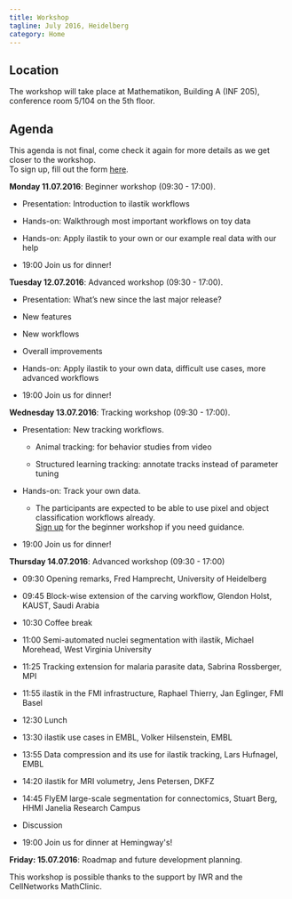 ```yaml
---
title: Workshop
tagline: July 2016, Heidelberg
category: Home
---
```


## Location
The workshop will take place at Mathematikon, Building A (INF 205), conference room 5/104 on the 5th floor. 

## Agenda

This agenda is not final, come check it again for more details as we get closer to the workshop.  
To sign up, fill out the form [here](https://goo.gl/forms/8IvSYd85Pq7bLROD3).

**Monday 11.07.2016**: Beginner workshop (09:30 - 17:00).  

* Presentation: Introduction to ilastik workflows

* Hands-on: Walkthrough most important workflows on toy data

* Hands-on: Apply ilastik to your own or our example real data with our help 

* 19:00 Join us for dinner!

**Tuesday 12.07.2016**: Advanced workshop (09:30 - 17:00).   

* Presentation: What’s new since the last major release? 

* New features

* New workflows

* Overall improvements

* Hands-on: Apply ilastik to your own data, difficult use cases, more advanced workflows

* 19:00 Join us for dinner! 

**Wednesday 13.07.2016**: Tracking workshop (09:30 - 17:00).

* Presentation: New tracking workflows.

   * Animal tracking: for behavior studies from video

   * Structured learning tracking: annotate tracks instead of parameter tuning

* Hands-on: Track your own data. 

   * The participants are expected to be able to use pixel and object classification workflows already.  
[Sign up](https://goo.gl/forms/8IvSYd85Pq7bLROD3) for the beginner workshop if you need guidance.

* 19:00 Join us for dinner!

**Thursday 14.07.2016**: Advanced workshop (09:30 - 17:00)  

* 09:30 Opening remarks, Fred Hamprecht, University of Heidelberg

* 09:45 Block-wise extension of the carving workflow, Glendon Holst, KAUST, Saudi Arabia

* 10:30 Coffee break

* 11:00 Semi-automated nuclei segmentation with ilastik, Michael Morehead, West Virginia University

* 11:25 Tracking extension for malaria parasite data, Sabrina Rossberger, MPI

* 11:55 ilastik in the FMI infrastructure, Raphael Thierry, Jan Eglinger, FMI Basel

* 12:30 Lunch

* 13:30 ilastik use cases in EMBL, Volker Hilsenstein, EMBL

* 13:55 Data compression and its use for ilastik tracking, Lars Hufnagel, EMBL 

* 14:20 ilastik for MRI volumetry, Jens Petersen, DKFZ 

* 14:45 FlyEM large-scale segmentation for connectomics, Stuart Berg, HHMI Janelia Research Campus 

* Discussion

* 19:00 Join us for dinner at Hemingway's!

**Friday: 15.07.2016**: Roadmap and future development planning.



This workshop is possible thanks to the support by IWR and the CellNetworks MathClinic. 

